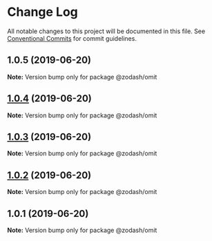 # Change Log

All notable changes to this project will be documented in this file.
See [Conventional Commits](https://conventionalcommits.org) for commit guidelines.

## 1.0.5 (2019-06-20)

**Note:** Version bump only for package @zodash/omit





## [1.0.4](https://github.com/zcorky/zodash/compare/@zodash/omit@1.0.3...@zodash/omit@1.0.4) (2019-06-20)

**Note:** Version bump only for package @zodash/omit





## [1.0.3](https://github.com/zcorky/zodash/compare/@zodash/omit@1.0.2...@zodash/omit@1.0.3) (2019-06-20)

**Note:** Version bump only for package @zodash/omit





## [1.0.2](https://github.com/zcorky/zodash/compare/@zodash/omit@1.0.1...@zodash/omit@1.0.2) (2019-06-20)

**Note:** Version bump only for package @zodash/omit





## 1.0.1 (2019-06-20)

**Note:** Version bump only for package @zodash/omit
